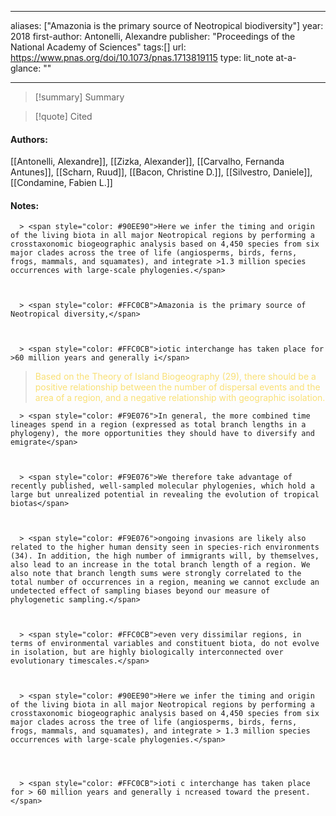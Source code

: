   
---
aliases: ["Amazonia is the primary source of Neotropical biodiversity"] 
year: 2018 
first-author: Antonelli, Alexandre
publisher: "Proceedings of the National Academy of Sciences" 
tags:[]
url: https://www.pnas.org/doi/10.1073/pnas.1713819115 
type: lit_note
at-a-glance: ""

--- 



>[!summary] Summary

>[!quote] Cited
#### Authors:
[[Antonelli, Alexandre]], [[Zizka, Alexander]], [[Carvalho, Fernanda Antunes]], [[Scharn, Ruud]], [[Bacon, Christine D.]], [[Silvestro, Daniele]], [[Condamine, Fabien L.]]

#### Notes:


    
      > <span style="color: #90EE90">Here we infer the timing and origin of the living biota in all major Neotropical regions by performing a crosstaxonomic biogeographic analysis based on 4,450 species from six major clades across the tree of life (angiosperms, birds, ferns, frogs, mammals, and squamates), and integrate >1.3 million species occurrences with large-scale phylogenies.</span>
    

    
      > <span style="color: #FFC0CB">Amazonia is the primary source of Neotropical diversity,</span>
    

    
      > <span style="color: #FFC0CB">iotic interchange has taken place for >60 million years and generally i</span>
    

    
>  <span style="color: #F9E076">Based on the Theory of Island Biogeography (29), there should be a positive relationship between the number of dispersal events and the area of a region, and a negative relationship with geographic isolation.</span>
    

    
      > <span style="color: #F9E076">In general, the more combined time lineages spend in a region (expressed as total branch lengths in a phylogeny), the more opportunities they should have to diversify and emigrate</span>
    

    
      > <span style="color: #F9E076">We therefore take advantage of recently published, well-sampled molecular phylogenies, which hold a large but unrealized potential in revealing the evolution of tropical biotas</span>
    

    
      > <span style="color: #F9E076">ongoing invasions are likely also related to the higher human density seen in species-rich environments (34). In addition, the high number of immigrants will, by themselves, also lead to an increase in the total branch length of a region. We also note that branch length sums were strongly correlated to the total number of occurrences in a region, meaning we cannot exclude an undetected effect of sampling biases beyond our measure of phylogenetic sampling.</span>
    

    
      > <span style="color: #FFC0CB">even very dissimilar regions, in terms of environmental variables and constituent biota, do not evolve in isolation, but are highly biologically interconnected over evolutionary timescales.</span>
    

    
      > <span style="color: #90EE90">Here we infer the timing and origin of the living biota in all major Neotropical regions by performing a crosstaxonomic biogeographic analysis based on 4,450 species from six major clades across the tree of life (angiosperms, birds, ferns, frogs, mammals, and squamates), and integrate > 1.3 million species occurrences with large-scale phylogenies.</span>
    


    
      > <span style="color: #FFC0CB">ioti c interchange has taken place for > 60 million years and generally i ncreased toward the present.</span>
    






